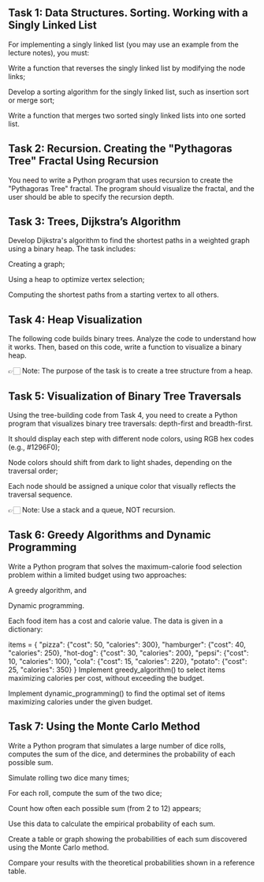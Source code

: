 ## Task 1: Data Structures. Sorting. Working with a Singly Linked List

For implementing a singly linked list (you may use an example from the lecture notes), you must:

Write a function that reverses the singly linked list by modifying the node links;

Develop a sorting algorithm for the singly linked list, such as insertion sort or merge sort;

Write a function that merges two sorted singly linked lists into one sorted list.

## Task 2: Recursion. Creating the "Pythagoras Tree" Fractal Using Recursion

You need to write a Python program that uses recursion to create the "Pythagoras Tree" fractal.
The program should visualize the fractal, and the user should be able to specify the recursion depth.

## Task 3: Trees, Dijkstra’s Algorithm

Develop Dijkstra's algorithm to find the shortest paths in a weighted graph using a binary heap.
The task includes:

Creating a graph;

Using a heap to optimize vertex selection;

Computing the shortest paths from a starting vertex to all others.

## Task 4: Heap Visualization

The following code builds binary trees. Analyze the code to understand how it works.
Then, based on this code, write a function to visualize a binary heap.

👉🏻 Note: The purpose of the task is to create a tree structure from a heap.

## Task 5: Visualization of Binary Tree Traversals

Using the tree-building code from Task 4, you need to create a Python program that visualizes binary tree traversals: depth-first and breadth-first.

It should display each step with different node colors, using RGB hex codes (e.g., #1296F0);

Node colors should shift from dark to light shades, depending on the traversal order;

Each node should be assigned a unique color that visually reflects the traversal sequence.

👉🏻 Note: Use a stack and a queue, NOT recursion.

## Task 6: Greedy Algorithms and Dynamic Programming

Write a Python program that solves the maximum-calorie food selection problem within a limited budget using two approaches:

A greedy algorithm, and

Dynamic programming.

Each food item has a cost and calorie value. The data is given in a dictionary:

items = {
"pizza": {"cost": 50, "calories": 300},
"hamburger": {"cost": 40, "calories": 250},
"hot-dog": {"cost": 30, "calories": 200},
"pepsi": {"cost": 10, "calories": 100},
"cola": {"cost": 15, "calories": 220},
"potato": {"cost": 25, "calories": 350}
}
Implement greedy_algorithm() to select items maximizing calories per cost, without exceeding the budget.

Implement dynamic_programming() to find the optimal set of items maximizing calories under the given budget.

## Task 7: Using the Monte Carlo Method

Write a Python program that simulates a large number of dice rolls, computes the sum of the dice, and determines the probability of each possible sum.

Simulate rolling two dice many times;

For each roll, compute the sum of the two dice;

Count how often each possible sum (from 2 to 12) appears;

Use this data to calculate the empirical probability of each sum.

Create a table or graph showing the probabilities of each sum discovered using the Monte Carlo method.

Compare your results with the theoretical probabilities shown in a reference table.
